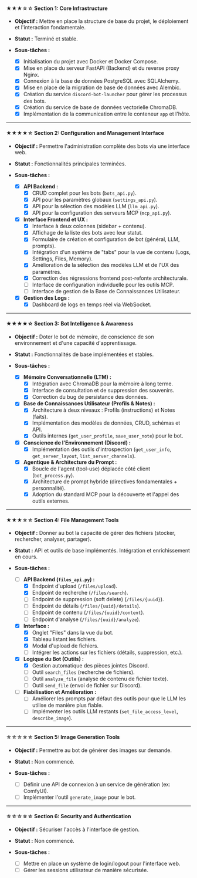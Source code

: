 #### ★★★☆☆ Section 1: Core Infrastructure

*   **Objectif :** Mettre en place la structure de base du projet, le déploiement et l'interaction fondamentale.
*   **Statut :** Terminé et stable.

*   **Sous-tâches :**
    *   [x] Initialisation du projet avec Docker et Docker Compose.
    *   [x] Mise en place du serveur FastAPI (Backend) et du reverse proxy Nginx.
    *   [x] Connexion à la base de données PostgreSQL avec SQLAlchemy.
    *   [x] Mise en place de la migration de base de données avec Alembic.
    *   [x] Création du service `discord-bot-launcher` pour gérer les processus des bots.
    *   [x] Création du service de base de données vectorielle ChromaDB.
    *   [x] Implémentation de la communication entre le conteneur `app` et l'hôte.

---

#### ★★★★☆ Section 2: Configuration and Management Interface

*   **Objectif :** Permettre l'administration complète des bots via une interface web.
*   **Statut :** Fonctionnalités principales terminées.

*   **Sous-tâches :**
    *   [x] **API Backend :**
        *   [x] CRUD complet pour les bots (`bots_api.py`).
        *   [x] API pour les paramètres globaux (`settings_api.py`).
        *   [x] API pour la sélection des modèles LLM (`llm_api.py`).
        *   [x] API pour la configuration des serveurs MCP (`mcp_api.py`).
    *   [x] **Interface Frontend et UX :**
        *   [x] Interface à deux colonnes (sidebar + contenu).
        *   [x] Affichage de la liste des bots avec leur statut.
        *   [x] Formulaire de création et configuration de bot (général, LLM, prompts).
        *   [x] Intégration d'un système de "tabs" pour la vue de contenu (Logs, Settings, Files, Memory).
        *   [x] Amélioration de la sélection des modèles LLM et de l'UX des paramètres.
        *   [x] Correction des régressions frontend post-refonte architecturale.
        *   [ ] Interface de configuration individuelle pour les outils MCP.
        *   [ ] Interface de gestion de la Base de Connaissances Utilisateur.
    *   [x] **Gestion des Logs :**
        *   [x] Dashboard de logs en temps réel via WebSocket.

---

#### ★★★★☆ Section 3: Bot Intelligence & Awareness

*   **Objectif :** Doter le bot de mémoire, de conscience de son environnement et d'une capacité d'apprentissage.
*   **Statut :** Fonctionnalités de base implémentées et stables.

*   **Sous-tâches :**
    *   [x] **Mémoire Conversationnelle (LTM) :**
        *   [x] Intégration avec ChromaDB pour la mémoire à long terme.
        *   [x] Interface de consultation et de suppression des souvenirs.
        *   [x] Correction du bug de persistance des données.
    *   [x] **Base de Connaissances Utilisateur (Profils & Notes) :**
        *   [x] Architecture à deux niveaux : Profils (instructions) et Notes (faits).
        *   [x] Implémentation des modèles de données, CRUD, schémas et API.
        *   [x] Outils internes (`get_user_profile`, `save_user_note`) pour le bot.
    *   [x] **Conscience de l'Environnement (Discord) :**
        *   [x] Implémentation des outils d'introspection (`get_user_info`, `get_server_layout`, `list_server_channels`).
    *   [x] **Agentique & Architecture du Prompt :**
        *   [x] Boucle de l'agent (tool-use) déplacée côté client (`bot_process.py`).
        *   [x] Architecture de prompt hybride (directives fondamentales + personnalité).
        *   [x] Adoption du standard MCP pour la découverte et l'appel des outils externes.

---

#### ★★★☆☆ Section 4: File Management Tools

*   **Objectif :** Donner au bot la capacité de gérer des fichiers (stocker, rechercher, analyser, partager).
*   **Statut :** API et outils de base implémentés. Intégration et enrichissement en cours.

*   **Sous-tâches :**
    *   [ ] **API Backend (`files_api.py`) :**
        *   [x] Endpoint d'upload (`/files/upload`).
        *   [x] Endpoint de recherche (`/files/search`).
        *   [ ] Endpoint de suppression (soft delete) (`/files/{uuid}`).
        *   [ ] Endpoint de détails (`/files/{uuid}/details`).
        *   [ ] Endpoint de contenu (`/files/{uuid}/content`).
        *   [ ] Endpoint d'analyse (`/files/{uuid}/analyze`).
    *   [x] **Interface :**
        *   [x] Onglet "Files" dans la vue du bot.
        *   [x] Tableau listant les fichiers.
        *   [x] Modal d'upload de fichiers.
        *   [ ] Intégrer les actions sur les fichiers (détails, suppression, etc.).
    *   [x] **Logique du Bot (Outils) :**
        *   [x] Gestion automatique des pièces jointes Discord.
        *   [ ] Outil `search_files` (recherche de fichiers).
        *   [ ] Outil `analyze_file` (analyse de contenu de fichier texte).
        *   [ ] Outil `send_file` (envoi de fichier sur Discord).
    *   [ ] **Fiabilisation et Amélioration :**
        *   [ ] Améliorer les prompts par défaut des outils pour que le LLM les utilise de manière plus fiable.
        *   [ ] Implémenter les outils LLM restants (`set_file_access_level`, `describe_image`).

---

#### ☆☆☆☆☆ Section 5: Image Generation Tools

*   **Objectif :** Permettre au bot de générer des images sur demande.
*   **Statut :** Non commencé.

*   **Sous-tâches :**
    *   [ ] Définir une API de connexion à un service de génération (ex: ComfyUI).
    *   [ ] Implémenter l'outil `generate_image` pour le bot.

---

#### ☆☆☆☆☆ Section 6: Security and Authentication

*   **Objectif :** Sécuriser l'accès à l'interface de gestion.
*   **Statut :** Non commencé.

*   **Sous-tâches :**
    *   [ ] Mettre en place un système de login/logout pour l'interface web.
    *   [ ] Gérer les sessions utilisateur de manière sécurisée.